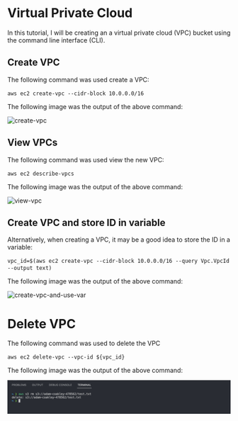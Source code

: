 # Virtual Private Cloud
In this tutorial, I will be creating an a virtual private cloud (VPC) bucket using the command line interface (CLI).

## Create VPC
The following command was used create a VPC: 
```
aws ec2 create-vpc --cidr-block 10.0.0.0/16
```
The following image was the output of the above command: <br>

![create-vpc](url?raw=true)

## View VPCs
The following command was used view the new VPC: 
```
aws ec2 describe-vpcs
```
The following image was the output of the above command: <br>

![view-vpc](url?raw=true)

## Create VPC and store ID in variable
Alternatively, when creating a VPC, it may be a good idea to store the ID in a variable: 
```
vpc_id=$(aws ec2 create-vpc --cidr-block 10.0.0.0/16 --query Vpc.VpcId --output text)
```
The following image was the output of the above command: <br>

![create-vpc-and-use-var](url?raw=true)

# Delete VPC 
The following command was used to delete the VPC
```
aws ec2 delete-vpc --vpc-id ${vpc_id}
```
The following image was the output of the above command: <br>

![remove-file-s3-bucket](https://github.com/Adamcoakley/qa-community-images/blob/main/AWS/s3-bucket/remove-file-s3-bucket.png?raw=true)
